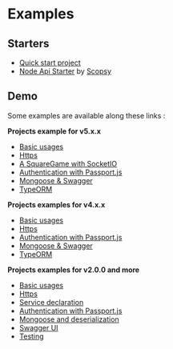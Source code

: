 # Examples

## Starters

- [Quick start project](https://github.com/Romakita/ts-express-decorators/tree/production/integration/getting-started)
- [Node Api Starter](https://github.com/scopsy/node-typescript-starter) by [Scopsy](https://github.com/scopsy)

## Demo

Some examples are available along these links :

**Projects example for v5.x.x**

- [Basic usages](https://github.com/Romakita/ts-express-decorators/tree/production/integration/getting-started)
- [Https](https://github.com/Romakita/example-ts-express-decorator/tree/4.0.0/example-https)
- [A SquareGame with SocketIO](https://github.com/Romakita/ts-express-decorators/tree/production/integration/socketio)
- [Authentication with Passport.js](https://github.com/Romakita/example-ts-express-decorator/tree/4.0.0/example-passport)
- [Mongoose & Swagger](https://github.com/Romakita/example-ts-express-decorator/tree/4.0.0/example-mongoose)
- [TypeORM](https://github.com/Romakita/ts-express-decorators/tree/production/integration/typeorm)

**Projects examples for v4.x.x**

- [Basic usages](https://github.com/Romakita/ts-express-decorators/tree/production/integration/getting-started)
- [Https](https://github.com/Romakita/example-ts-express-decorator/tree/4.0.0/example-https)
- [Authentication with Passport.js](https://github.com/Romakita/example-ts-express-decorator/tree/4.0.0/example-passport)
- [Mongoose & Swagger](https://github.com/Romakita/example-ts-express-decorator/tree/4.0.0/example-mongoose)
- [TypeORM](https://github.com/Romakita/example-ts-express-decorator/tree/4.0.0/example-typeorm)

**Projects examples for v2.0.0 and more**

- [Basic usages](https://github.com/Romakita/example-ts-express-decorator/tree/2.0.0/example-basic)
- [Https](https://github.com/Romakita/example-ts-express-decorator/tree/2.0.0/example-https)
- [Service declaration](https://github.com/Romakita/example-ts-express-decorator/tree/2.0.0/example-services)
- [Authentication with Passport.js](https://github.com/Romakita/example-ts-express-decorator/tree/2.0.0/example-passport)
- [Mongoose and deserialization](https://github.com/Romakita/example-ts-express-decorator/tree/2.0.0/example-mongoose)
- [Swagger UI](https://github.com/Romakita/example-ts-express-decorator/tree/2.0.0/example-swagger)
- [Testing](https://github.com/Romakita/example-ts-express-decorator/tree/2.0.0/example-testing)

